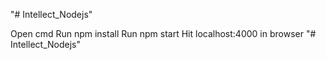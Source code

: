 "# Intellect_Nodejs" 

Open cmd
Run npm install
Run npm start
Hit localhost:4000 in browser
"# Intellect_Nodejs" 
